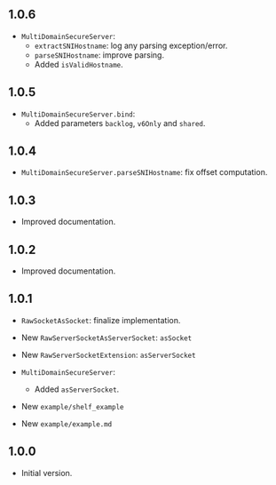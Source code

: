 ## 1.0.6

- `MultiDomainSecureServer`:
  - `extractSNIHostname`: log any parsing exception/error.
  - `parseSNIHostname`: improve parsing.
  - Added `isValidHostname`.

## 1.0.5

- `MultiDomainSecureServer.bind`:
  - Added parameters `backlog`, `v6Only` and `shared`.

## 1.0.4

- `MultiDomainSecureServer.parseSNIHostname`: fix offset computation.

## 1.0.3

- Improved documentation.

## 1.0.2

- Improved documentation.

## 1.0.1

- `RawSocketAsSocket`: finalize implementation.

- New `RawServerSocketAsServerSocket`: `asSocket`
- New `RawServerSocketExtension`: `asServerSocket`

- `MultiDomainSecureServer`:
  - Added `asServerSocket`.

- New `example/shelf_example`
- New `example/example.md`

## 1.0.0

- Initial version.
